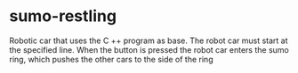 # sumo-restling
Robotic car that uses the C ++ program as base. The robot car must start at the specified line. When the button is pressed the robot car enters the sumo ring, which pushes the other cars to the side of the ring 
